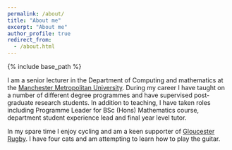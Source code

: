 ```yaml
---
permalink: /about/
title: "About me"
excerpt: "About me"
author_profile: true
redirect_from: 
  - /about.html
---
```


{% include base_path %}

I am a senior lecturer in the Department of Computing and mathematics at the [Manchester Metropolitan University](https://www.mmu.ac.uk/). During my career I have taught on a number of different degree programmes and have supervised post-graduate research students. In addition to teaching, I have taken roles including Programme Leader for BSc (Hons) Mathematics course, department student experience lead and final year level tutor.

In my spare time I enjoy cycling and am a keen supporter of [Gloucester Rugby](https://www.gloucesterrugby.co.uk/). I have four cats and am attempting to learn how to play the guitar. 